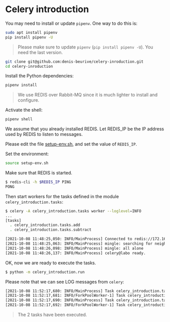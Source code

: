 # Celery introduction

You may need to install or update `pipenv`. One way to do this is:

```bash
sudo apt install pipenv
pip install pipenv -U
```

> Please make sure to update `pipenv` (`pip install pipenv -U`). You need the last version.

```bash
git clone git@github.com:denis-beurive/celery-inroduction.git
cd celery-inroduction
```

Install the Python dependencies:

```bash
pipenv install
```

> We use REDIS over Rabbit-MQ since it is much lighter to install and configure.

Activate the shell:

```bash
pipenv shell
```

We assume that you already installed REDIS. Let REDIS_IP be the IP address used by REDIS to listen to messages.

Please edit the file [setup-env.sh](setup-env.sh), and set the value of `REDIS_IP`.

Set the environment:

```bash
source setup-env.sh
```

Make sure that REDIS is started.

```bash
$ redis-cli -h $REDIS_IP PING
PONG
```

Then start workers for the tasks defined in the module `celery_introduction.tasks`:

```bash
$ celery -A celery_introduction.tasks worker --loglevel=INFO
...
[tasks]
  . celery_introduction.tasks.add
  . celery_introduction.tasks.subtract

[2021-10-08 11:48:25,050: INFO/MainProcess] Connected to redis://172.16.177.128:6379//
[2021-10-08 11:48:25,063: INFO/MainProcess] mingle: searching for neighbors
[2021-10-08 11:48:26,098: INFO/MainProcess] mingle: all alone
[2021-10-08 11:48:26,137: INFO/MainProcess] celery@labo ready.
```

OK, now we are ready to execute the tasks.

```bash
$ python -m celery_introduction.run
```

Please note that we can see LOG messages from `celery`:

```bash
[2021-10-08 11:52:17,680: INFO/MainProcess] Task celery_introduction.tasks.add[ed1792a2-463e-4f17-a095-ca382567ee98] received
[2021-10-08 11:52:17,681: INFO/ForkPoolWorker-1] Task celery_introduction.tasks.add[ed1792a2-463e-4f17-a095-ca382567ee98] succeeded in 0.0003252789992984617s: 5
[2021-10-08 11:52:17,690: INFO/MainProcess] Task celery_introduction.tasks.subtract[470b50bb-3dc8-42d7-af47-16aa8214b492] received
[2021-10-08 11:52:17,692: INFO/ForkPoolWorker-1] Task celery_introduction.tasks.subtract[470b50bb-3dc8-42d7-af47-16aa8214b492] succeeded in 0.00011070199980167672s: -1
```

> The 2 tasks have been executed.

